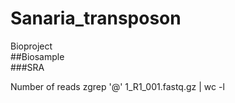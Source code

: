 # Sanaria_transposon

Bioproject <br />
##Biosample <br />
###SRA <br />

Number of reads
zgrep '@' 1_R1_001.fastq.gz | wc -l 



